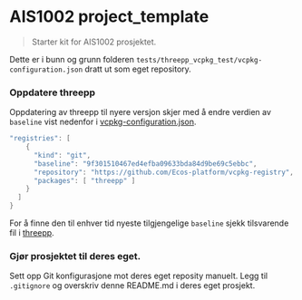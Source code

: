 # AIS1002 project_template

> Starter kit for AIS1002 prosjektet. 

Dette er i bunn og grunn folderen `tests/threepp_vcpkg_test/vcpkg-configuration.json` dratt ut som eget repository.

### Oppdatere threepp

Oppdatering av threepp til nyere versjon skjer med å endre verdien av `baseline` vist nedenfor i [vcpkg-configuration.json](vcpkg-configuration.json).
```cpp
"registries": [
    {
      "kind": "git",
      "baseline": "9f301510467ed4efba09633bda84d9be69c5ebbc",
      "repository": "https://github.com/Ecos-platform/vcpkg-registry",
      "packages": [ "threepp" ]
    }
  ]
}
```

For å finne den til enhver tid nyeste tilgjengelige `baseline` sjekk tilsvarende fil i [threepp](https://github.com/markaren/threepp/blob/master/tests/threepp_vcpkg_test/vcpkg-configuration.json).

### Gjør prosjektet til deres eget.

Sett opp Git konfigurasjone mot deres eget reposity manuelt.
Legg til `.gitignore` og overskriv denne README.md i deres eget prosjekt.
